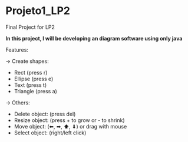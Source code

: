 # Projeto1_LP2
 Final Project for LP2
 
 **In this project, I will be developing an diagram software using only java**
 
 Features:
 
 -> Create shapes:
  * Rect     (press r)
  * Ellipse  (press e)
  * Text     (press t)
  * Triangle (press a)
  
-> Others:
* Delete object: (press del)
* Resize object: (press + to grow or - to shrink)
* Move object:   (⬅, ➡, ⬆, ⬇) or drag with mouse
* Select object: (right/left click)
